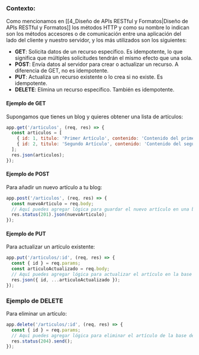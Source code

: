 ### Contexto:
Como mencionamos en [[4_Diseño de APIs RESTful y Formatos|Diseño de APIs RESTful y Formatos]] los métodos HTTP y como su nombre lo indican son los métodos accesores o de comunicación entre una aplicación del lado del cliente y nuestro servidor, y los más utilizados son los siguientes:
- **GET**: Solicita datos de un recurso específico. Es idempotente, lo que significa que múltiples solicitudes tendrán el mismo efecto que una sola.
- **POST**: Envía datos al servidor para crear o actualizar un recurso. A diferencia de GET, no es idempotente.
- **PUT**: Actualiza un recurso existente o lo crea si no existe. Es idempotente.
- **DELETE**: Elimina un recurso específico. También es idempotente.

#### Ejemplo de GET
Supongamos que tienes un blog y quieres obtener una lista de artículos:
``` js
app.get('/articulos', (req, res) => {
  const articulos = [
    { id: 1, titulo: 'Primer Artículo', contenido: 'Contenido del primer artículo' },
    { id: 2, titulo: 'Segundo Artículo', contenido: 'Contenido del segundo artículo' },
  ];
  res.json(articulos);
});
```

#### Ejemplo de POST
Para añadir un nuevo artículo a tu blog:
``` js
app.post('/articulos', (req, res) => {
  const nuevoArticulo = req.body;
  // Aquí puedes agregar lógica para guardar el nuevo artículo en una base de datos
  res.status(201).json(nuevoArticulo);
});
```

#### Ejemplo de PUT
Para actualizar un artículo existente:
``` js
app.put('/articulos/:id', (req, res) => {
  const { id } = req.params;
  const articuloActualizado = req.body;
  // Aquí puedes agregar lógica para actualizar el artículo en la base de datos
  res.json({ id, ...articuloActualizado });
});
```

### Ejemplo de DELETE
Para eliminar un artículo:
``` js
app.delete('/articulos/:id', (req, res) => {
  const { id } = req.params;
  // Aquí puedes agregar lógica para eliminar el artículo de la base de datos
  res.status(204).send();
});
```